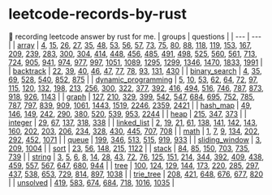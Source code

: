 # leetcode-records-by-rust
🐒 recording leetcode answer by rust for me.
| groups | questions |
| --- | --- |
| [array](_array) | [4](_array/_4_median-of-two-sorted-arrays), [15](_array/_15_3-sum), [26](_array/_26_remove-duplicates-from-sorted-array), [27](_array/_27_remove-element), [35](_array/_35_search-insert-position), [48](_array/_48_rotate-image), [53](_array/_53_maximum-subarray), [56](_array/_56_merge-intervals), [57](_array/_57_insert-interval), [73](_array/_73_set-matrix-zeroes), [75](_array/_75_sort-colors), [80](_array/_80_remove-duplicates-from-sorted-array-ii), [88](_array/_88_merge-sorted-array), [118](_array/_118_pascals-triangle), [119](_array/_119_pascals-triangle-ii), [153](_array/_153_find-minimum-in-rotated-sorted-array), [167](_array/_167_two-sum-ii-input-array-is-sorted), [209](_array/_209_minimum-size-subarray-sum), [239](_array/_239_sliding-window-maximum), [283](_array/_283_move-zeroes), [300](_array/_300_longest-increasing-subsequence), [304](_array/_304_range-sum-query-2-d-immutable), [414](_array/_414_third-maximum-number), [448](_array/_448_find-all-numbers-disappeared-in-an-array), [456](_array/_456_132-pattern), [485](_array/_485_max-consecutive-ones), [491](_array/_491_increasing-subsequences), [498](_array/_498_diagonal-traverse), [525](_array/_525_contiguous-array), [560](_array/_560_subarray-sum-equals-k), [561](_array/_561_array-partition), [713](_array/_713_subarray-product-less-than-k), [724](_array/_724_find-pivot-index), [905](_array/_905_sort-array-by-parity), [941](_array/_941_valid-mountain-array), [974](_array/_974_subarray-sums-divisible-by-k), [977](_array/_977_squares-of-a-sorted-array), [997](_array/_997_find-the-town-judge), [1051](_array/_1051_height-checker), [1089](_array/_1089_duplicate-zeros), [1295](_array/_1295_find-numbers-with-even-number-of-digits), [1299](_array/_1299_replace-elements-with-greatest-element-on-right-side), [1346](_array/_1346_check-if-n-and-its-double-exist), [1470](_array/_1470_shuffle-the-array), [1833](_array/_1833_maximum-ice-cream-bars), [1991](_array/_1991_find-the-middle-index-in-array) |
| [backtrack](_backtrack) | [22](_backtrack/_22_generate-parentheses), [39](_backtrack/_39_combination-sum), [40](_backtrack/_40_combination-sum-ii), [46](_backtrack/_46_permutations), [47](_backtrack/_47_permutations-ii), [77](_backtrack/_77_combinations), [78](_backtrack/_78_subsets), [93](_backtrack/_93_restore-ip-addresses), [131](_backtrack/_131_palindrome-partitioning), [430](_backtrack/_430_flatten-a-multilevel-doubly-linked-list) |
| [binary_search](_binary_search) | [4](_binary_search/_4_median-of-two-sorted-arrays), [35](_binary_search/_35_search-insert-position), [69](_binary_search/_69_sqrt-x), [528](_binary_search/_528_random-pick-with-weight), [540](_binary_search/_540_single-element-in-a-sorted-array), [852](_binary_search/_852_peak-index-in-a-mountain-array), [875](_binary_search/_875_koko-eating-bananas) |
| [dynamic_programming](_dynamic_programming) | [5](_dynamic_programming/_5_longest-palindromic-substring), [10](_dynamic_programming/_10_regular-expression-matching), [53](_dynamic_programming/_53_maximum-subarray), [62](_dynamic_programming/_62_unique-paths), [64](_dynamic_programming/_64_minimum-path-sum), [72](_dynamic_programming/_72_edit-distance), [97](_dynamic_programming/_97_interleaving-string), [115](_dynamic_programming/_115_distinct-subsequences), [120](_dynamic_programming/_120_triangle), [132](_dynamic_programming/_132_palindrome-partitioning-ii), [198](_dynamic_programming/_198_house-robber), [213](_dynamic_programming/_213_house-robber-ii), [256](_dynamic_programming/_256_paint-house), [300](_dynamic_programming/_300_longest-increasing-subsequence), [322](_dynamic_programming/_322_coin-change), [377](_dynamic_programming/_377_combination-sum-iv), [392](_dynamic_programming/_392_is-subsequence), [416](_dynamic_programming/_416_partition-equal-subset-sum), [494](_dynamic_programming/_494_target-sum), [516](_dynamic_programming/_516_longest-palindromic-subsequence), [746](_dynamic_programming/_746_min-cost-climbing-stairs), [787](_dynamic_programming/_787_cheapest-flights-within-k-stops), [873](_dynamic_programming/_873_length-of-longest-fibonacci-subsequence), [918](_dynamic_programming/_918_maximum-sum-circular-subarray), [926](_dynamic_programming/_926_flip-string-to-monotone-increasing), [1143](_dynamic_programming/_1143_longest-common-subsequence) |
| [graph](_graph) | [127](_graph/_127_word-ladder), [210](_graph/_210_course-schedule-ii), [329](_graph/_329_longest-increasing-path-in-a-matrix), [399](_graph/_399_evaluate-division), [542](_graph/_542_01-matrix), [547](_graph/_547_number-of-provinces), [684](_graph/_684_redundant-connection), [695](_graph/_695_max-area-of-island), [752](_graph/_752_open-the-lock), [785](_graph/_785_is-graph-bipartite), [787](_graph/_787_cheapest-flights-within-k-stops), [797](_graph/_797_all-paths-from-source-to-target), [839](_graph/_839_similar-string-groups), [909](_graph/_909_snakes-and-ladders), [1061](_graph/_1061_lexicographically-smallest-equivalent-string), [1443](_graph/_1443_minimum-time-to-collect-all-apples-in-a-tree), [1519](_graph/_1519_number-of-nodes-in-the-sub-tree-with-the-same-label), [2246](_graph/_2246_longest-path-with-different-adjacent-characters), [2359](_graph/_2359_find_closest_node_to_given_two_nodes), [2421](_graph/_2421_number-of-good-paths) |
| [hash_map](_hash_map) | [49](_hash_map/_49_group-anagrams), [146](_hash_map/_146_lru-cache), [149](_hash_map/_149_max-points-on-a-line), [242](_hash_map/_242_valid-anagram), [290](_hash_map/_290_word-pattern), [380](_hash_map/_380_insert-delete-get-random-o-1), [520](_hash_map/_520_detect-capital), [539](_hash_map/_539_minimum-time-difference), [953](_hash_map/_953_verifying-an-alien-dictionary), [2244](_hash_map/_2244_minimum-rounds-to-complete-all-tasks) |
| [heap](_heap) | [215](_heap/_215_kth-largest-element-in-an-array), [347](_heap/_347_top-k-frequent-elements), [373](_heap/_373_find-k-pairs-with-smallest-sums) |
| [integer](_integer) | [29](_integer/_29_divide-two-integers), [67](_integer/_67_add-binary), [137](_integer/_137_single-number-ii), [318](_integer/_318_maximum-product-of-word-lengths), [338](_integer/_338_counting-bits) |
| [linked_list](_linked_list) | [2](_linked_list/_2_add-two-numbers), [19](_linked_list/_19_remove-nth-node-from-end-of-list), [21](_linked_list/_21_merge-two-sorted-lists), [61](_linked_list/_61_rotate-list), [138](_linked_list/_138_copy-list-with-random-pointer), [141](_linked_list/_141_linked-list-cycle), [142](_linked_list/_142_linked-list-cycle-ii), [143](_linked_list/_143_reorder-list), [160](_linked_list/_160_intersection-of-two-linked-lists), [202](_linked_list/_202_happy-number), [203](_linked_list/_203_remove-linked-list-elements), [206](_linked_list/_206_reverse-linked-list), [234](_linked_list/_234_palindrome-linked-list), [328](_linked_list/_328_odd-even-linked-list), [430](_linked_list/_430_flatten-a-multilevel-doubly-linked-list), [445](_linked_list/_445_add-two-numbers-ii), [707](_linked_list/_707_design-linked-list), [708](_linked_list/_708_insert_into_a_sorted_circular_linked_list) |
| [math](_math) | [1](_math/_1_two-sum), [7](_math/_7_reverse-integer), [9](_math/_9_palindrome-number), [134](_math/_134_gas-station), [202](_math/_202_happy-number), [292](_math/_292_nim-game), [452](_math/_452_minimum-number-of-arrows-to-burst-balloons), [1071](_math/_1071_greatest-common-divisor-of-strings) |
| [queue](_queue) | [199](_queue/_199_binary-tree-right-side-view), [346](_queue/_346_moving_average_from_data_stream), [513](_queue/_513_find-bottom-left-tree-value), [515](_queue/_515_find-largest-value-in-each-tree-row), [919](_queue/_919_complete-binary-tree-inserter), [933](_queue/_933_number-of-recent-calls) |
| [sliding_window](_sliding_window) | [3](_sliding_window/_3_longest-substring-without-repeating-characters), [209](_sliding_window/_209_minimum-size-subarray-sum), [1004](_sliding_window/_1004_max-consecutive-ones-iii) |
| [sort](_sort) | [23](_sort/_23_merge-k-sorted-lists), [56](_sort/_56_merge-intervals), [148](_sort/_148_sort-list), [215](_sort/_215_kth-largest-element-in-an-array), [1122](_sort/_1122_relative-sort-array) |
| [stack](_stack) | [84](_stack/_84_largest-rectangle-in-histogram), [85](_stack/_85_maximal-rectangle), [150](_stack/_150_evaluate-reverse-polish-notation), [703](_stack/_703_kth-largest-element-in-a-stream), [735](_stack/_735_asteroid-collision), [739](_stack/_739_daily-temperatures) |
| [string](_string) | [3](_string/_3_longest-substring-without-repeating-characters), [5](_string/_5_longest-palindromic-substring), [6](_string/_6_zigzag-conversion), [8](_string/_8_string-to-integer-atoi), [14](_string/_14_longest-common-prefix), [28](_string/_28_implement-str-str), [43](_string/_43_multiply-strings), [72](_string/_72_edit-distance), [76](_string/_76_minimum-window-substring), [125](_string/_125_valid-palindrome), [151](_string/_151_reverse-words-in-a-string), [214](_string/_214_shortest-palindrome), [344](_string/_344_reverse-string), [392](_string/_392_is-subsequence), [409](_string/_409_longest-palindrome), [438](_string/_438_find-all-anagrams-in-a-string), [459](_string/_459_repeated-substring-pattern), [557](_string/_557_reverse-words-in-a-string-iii), [567](_string/_567_permutation-in-string), [647](_string/_647_palindromic-substrings), [680](_string/_680_valid-palindrome-ii), [944](_string/_944_delete-columns-to-make-sorted) |
| [tree](_tree) | [100](_tree/_100_same-tree), [124](_tree/_124_binary-tree-maximum-path-sum), [129](_tree/_129_sum-root-to-leaf-numbers), [144](_tree/_144_binary-tree-preorder-traversal), [173](_tree/_173_binary-search-tree-iterator), [220](_tree/_220_contains-duplicate-iii), [285](_tree/_285_inorder_successor_in_bst), [297](_tree/_297_serialize-and-deserialize-binary-tree), [437](_tree/_437_path-sum-iii), [538](_tree/_538_convert-bst-to-greater-tree), [653](_tree/_653_two-sum-iv-input-is-a-bst), [729](_tree/_729_my-calendar-i), [814](_tree/_814_binary-tree-pruning), [897](_tree/_897_increasing-order-search-tree), [1038](_tree/_1038_binary-search-tree-to-greater-sum-tree) |
| [trie_tree](_trie_tree) | [208](_trie_tree/_208_implement-trie-prefix-tree), [421](_trie_tree/_421_maximum-xor-of-two-numbers-in-an-array), [648](_trie_tree/_648_replace-words), [676](_trie_tree/_676_implement-magic-dictionary), [677](_trie_tree/_677_map-sum-pairs), [820](_trie_tree/_820_short-encoding-of-words) |
| [unsolved](_unsolved) | [419](_unsolved/_419_battleships-in-a-board), [583](_unsolved/_583_delete-operation-for-two-strings), [674](_unsolved/_674_longest-continuous-increasing-subsequence), [684](_unsolved/_684_redundant-connection), [718](_unsolved/_718_maximum-length-of-repeated-subarray), [1016](_unsolved/_1016_binary-string-with-substrings-representing-1-to-n), [1035](_unsolved/_1035_uncrossed-lines) |
